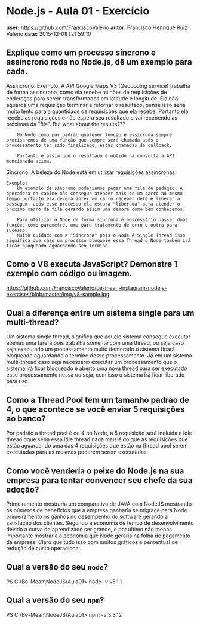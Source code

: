 # Node.js - Aula 01 - Exercício
**user:** https://github.com/FranciscoValerio
**autor:** Francisco Henrique Ruiz Valério
**date:** 2015-12-08T21:59:10

## Explique como um processo síncrono e assíncrono roda no Node.js, dê um exemplo para cada.

Assíncrono:
	Exemplo: 
		A API Google Maps V3 (Geocoding service) trabalha de forma assíncrona, como ela recebe milhões de requisições de endereços para serem transformados em latitude e longitude. Ela não aguarda uma requisição terminar e retornar o resultado, pense isso seria muito lento para a quantidade de requisições que ela recebe. Portanto ela recebe as requisições e não espera seu resultado e vai recebendo as próximas da "fila". But what about the results???

		No Node como por padrão qualquer função é assícrona sempre precisaremos de uma função que sempre será chamada após o processamento ter sido finalizado, estas chamadas de callback.

		Portanto é assim que o resultado e obtido na consulta a API mencionada acima.


Síncrono:
	A beleza do Node está em utilizar requisições assíncronas.

	Exemplo:
		Um exemplo de síncrono poderiamos pegar uma fila de pedágio. A operadora da cabine não consegue atender mais de um carro ao mesmo tempo portanto ela deverá anter um carro receber dele e liberar a passagem, após esse processo ela estara "liberada" para atender o próximo carro da fila gerando assim uma demora como bem conheçemos.

		Para utilizar o Node de forma síncrona é nescessário passar duas funções como parametro, uma para tratamento de erro e outra para sucesso.
		Muito cuidado com a "Síncrona" pois o Node é Single Thread isso significa que caso um processo bloqueie essa Thread o Node também irá ficar bloqueado aguardando seu termino.


## Como o V8 executa JavaScript? Demonstre 1 exemplo com código ou imagem.

https://github.com/FranciscoValerio/be-mean-instagram-nodejs-exercises/blob/master/img/v8-sample.jpg

## Qual a diferença entre um sistema single para um multi-thread?

Um sistema single thread, significa que aquele sistema consegue executar apenas uma tarefa pois trabalha somente com uma thread, ou seja caso seja executado um processamento muito demorado o sistema ficará bloqueado aguardando o termino desse processamento. Já em um sistema multi-thread caso seja necessário executar um processamento que o sistema irá ficar bloqueado é aberto uma nova thread para ser executado esse processamento nessa ou seja, com isso o sistema irá ficar liberado para uso.

## Como a Thread Pool tem um tamanho padrão de 4, o que acontece se você enviar 5 requisições ao banco?

Por padrão a thread pool é de 4 no Node, a 5 requisição será incluída a idle thread oque seria essa idle thread nada mais é do que as requisições que estão aguardando uma das 4 requisições que estão na thread pool serem executadas para as mesmas poderem serem executadas.

## Como você venderia o peixe do Node.js na sua empresa para tentar convencer seu chefe da sua adoção?

Primeiramento mostraria um comparativo de JAVA com NodeJS mostrando os números de beneficíos que a empresa ganharia se migrace para Node primeiramento os ganhos no desempenho do software gerando a satisfação dos clientes. Segundo a economia de tempo de desenvolvimento devido a curva de aprendizado ser grande, e por último não menos importante mostraria a economia que Node geraria na folha de pagamento da empresa. Claro que tudo isso com muitos gráficos e percentual de redução de custo operacional.

## Qual a versão do seu `node`?

PS C:\Be-Mean\NodeJS\Aula01> node -v
v5.1.1

## Qual a versão do seu `npm`?

PS C:\Be-Mean\NodeJS\Aula01> npm -v
3.3.12
